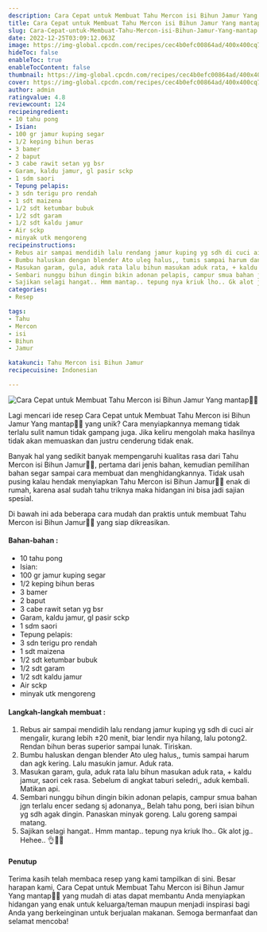 ```yaml
---
description: Cara Cepat untuk Membuat Tahu Mercon isi Bihun Jamur Yang mantap"
title: Cara Cepat untuk Membuat Tahu Mercon isi Bihun Jamur Yang mantap
slug: Cara-Cepat-untuk-Membuat-Tahu-Mercon-isi-Bihun-Jamur-Yang-mantap
date: 2022-12-25T03:09:12.063Z
image: https://img-global.cpcdn.com/recipes/cec4b0efc00864ad/400x400cq70/photo.jpg
hideToc: false
enableToc: true
enableTocContent: false
thumbnail: https://img-global.cpcdn.com/recipes/cec4b0efc00864ad/400x400cq70/photo.jpg
cover: https://img-global.cpcdn.com/recipes/cec4b0efc00864ad/400x400cq70/photo.jpg
author: admin
ratingvalue: 4.8
reviewcount: 124
recipeingredient:
- 10 tahu pong
- Isian:
- 100 gr jamur kuping segar
- 1/2 keping bihun beras
- 3 bamer
- 2 baput
- 3 cabe rawit setan yg bsr
- Garam, kaldu jamur, gl pasir sckp
- 1 sdm saori
- Tepung pelapis:
- 3 sdn terigu pro rendah
- 1 sdt maizena
- 1/2 sdt ketumbar bubuk
- 1/2 sdt garam
- 1/2 sdt kaldu jamur
- Air sckp
- minyak utk mengoreng
recipeinstructions:
- Rebus air sampai mendidih lalu rendang jamur kuping yg sdh di cuci air mengalir, kurang lebih ±20 menit, biar lendir nya hilang, lalu potong2. Rendan bihun beras superior sampai lunak. Tiriskan.
- Bumbu haluskan dengan blender Ato uleg halus,, tumis sampai harum dan agk kering. Lalu masukin jamur. Aduk rata.
- Masukan garam, gula, aduk rata lalu bihun masukan aduk rata, + kaldu jamur, saori cek rasa. Sebelum di angkat taburi seledri,, aduk kembali. Matikan api.
- Sembari nunggu bihun dingin bikin adonan pelapis, campur smua bahan jgn terlalu encer sedang sj adonanya,, Belah tahu pong, beri isian bihun yg sdh agak dingin. Panaskan minyak goreng. Lalu goreng sampai matang.
- Sajikan selagi hangat.. Hmm mantap.. tepung nya kriuk lho.. Gk alot jg.. Hehee.. 👌🤤😍
categories:
- Resep

tags:
- Tahu
- Mercon
- isi
- Bihun
- Jamur

katakunci: Tahu Mercon isi Bihun Jamur
recipecuisine: Indonesian

---
```


![Cara Cepat untuk Membuat Tahu Mercon isi Bihun Jamur Yang mantap👩‍🍳](https://img-global.cpcdn.com/recipes/cec4b0efc00864ad/400x400cq70/photo.jpg)

Lagi mencari ide resep Cara Cepat untuk Membuat Tahu Mercon isi Bihun Jamur Yang mantap👩‍🍳 yang unik? Cara menyiapkannya memang tidak terlalu sulit namun tidak gampang juga. Jika keliru mengolah maka hasilnya tidak akan memuaskan dan justru cenderung tidak enak.

Banyak hal yang sedikit banyak mempengaruhi kualitas rasa dari Tahu Mercon isi Bihun Jamur👩‍🍳, pertama dari jenis bahan, kemudian pemilihan bahan segar sampai cara membuat dan menghidangkannya. Tidak usah pusing kalau hendak menyiapkan Tahu Mercon isi Bihun Jamur👩‍🍳 enak di rumah, karena asal sudah tahu triknya maka hidangan ini bisa jadi sajian spesial.

Di bawah ini ada beberapa cara mudah dan praktis untuk membuat Tahu Mercon isi Bihun Jamur👩‍🍳 yang siap dikreasikan.

<!--inarticleads1-->

#### Bahan-bahan :

- 10 tahu pong
- Isian:
- 100 gr jamur kuping segar
- 1/2 keping bihun beras
- 3 bamer
- 2 baput
- 3 cabe rawit setan yg bsr
- Garam, kaldu jamur, gl pasir sckp
- 1 sdm saori
- Tepung pelapis:
- 3 sdn terigu pro rendah
- 1 sdt maizena
- 1/2 sdt ketumbar bubuk
- 1/2 sdt garam
- 1/2 sdt kaldu jamur
- Air sckp
- minyak utk mengoreng

<!--inarticleads2-->

#### Langkah-langkah membuat :

1. Rebus air sampai mendidih lalu rendang jamur kuping yg sdh di cuci air mengalir, kurang lebih ±20 menit, biar lendir nya hilang, lalu potong2. Rendan bihun beras superior sampai lunak. Tiriskan.
1. Bumbu haluskan dengan blender Ato uleg halus,, tumis sampai harum dan agk kering. Lalu masukin jamur. Aduk rata.
1. Masukan garam, gula, aduk rata lalu bihun masukan aduk rata, + kaldu jamur, saori cek rasa. Sebelum di angkat taburi seledri,, aduk kembali. Matikan api.
1. Sembari nunggu bihun dingin bikin adonan pelapis, campur smua bahan jgn terlalu encer sedang sj adonanya,, Belah tahu pong, beri isian bihun yg sdh agak dingin. Panaskan minyak goreng. Lalu goreng sampai matang.
1. Sajikan selagi hangat.. Hmm mantap.. tepung nya kriuk lho.. Gk alot jg.. Hehee.. 👌🤤😍

#### Penutup

Terima kasih telah membaca resep yang kami tampilkan di sini. Besar harapan kami, Cara Cepat untuk Membuat Tahu Mercon isi Bihun Jamur Yang mantap👩‍🍳 yang mudah di atas dapat membantu Anda menyiapkan hidangan yang enak untuk keluarga/teman maupun menjadi inspirasi bagi Anda yang berkeinginan untuk berjualan makanan. Semoga bermanfaat dan selamat mencoba!